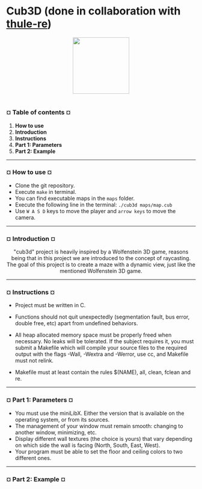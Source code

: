 # Cub3D (done in collaboration with [thule-re](https://github.com/thule-re))
<p align="center"><img src="https://cdn-images-1.medium.com/v2/resize:fit:1200/1*mb0KkzYAZDDSvdYC2MM5hg.jpeg" width="150" height="150" />

#
<h3><b>¤ Table of contents ¤</b></h3>

1) <b>How to use</b>
2) <b>Introduction</b>
3) <b>Instructions</b>
4) <b>Part 1: Parameters</b>
5) <b>Part 2: Example</b>

---
<h3><b>¤ How to use ¤</b></h3>

* Clone the git repository.
* Execute `make` in terminal.
* You can find executable maps in the `maps` folder.
* Execute the following line in the terminal: `./cub3d maps/map.cub`
* Use `W A S D` keys to move the player and `arrow keys` to move the camera.

---
<h3><b>¤ Introduction ¤</b></h3>
<p align="center">"cub3d" project is heavily inspired by a Wolfenstein 3D game, reasons being that in this project we are introduced to the concept of raycasting. The goal of this project is to create a maze with a dynamic view, just like the mentioned Wolfenstein 3D game.

---
<h3><b>¤ Instructions ¤</b></h3>

* Project must be written in C.

* Functions should not quit unexpectedly (segmentation fault, bus error, double free, etc) apart from undefined behaviors.

* All heap allocated memory space must be properly freed when necessary. No leaks will be tolerated.
If the subject requires it, you must submit a Makefile which will compile your source files to the required output with the flags -Wall, -Wextra and -Werror, use cc, and Makefile must not relink.

* Makefile must at least contain the rules $(NAME), all, clean, fclean and re.


---
<h3><b>¤ Part 1: Parameters ¤</b></h3>

<p align="left̨">

* You must use the miniLibX. Either the version that is available on the operating
system, or from its sources.
* The management of your window must remain smooth: changing to another window, minimizing, etc.
* Display different wall textures (the choice is yours) that vary depending on which
side the wall is facing (North, South, East, West).
* Your program must be able to set the floor and ceiling colors to two different ones.

---
<h3><b>¤ Part 2: Example ¤</b></h3>
